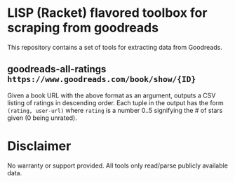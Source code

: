 # LISP (Racket) flavored toolbox for scraping from goodreads

This repository contains a set of tools for extracting data from Goodreads.

## goodreads-all-ratings `https://www.goodreads.com/book/show/{ID}`

Given a book URL with the above format as an argument, outputs a CSV listing of ratings in descending order. Each tuple in the output has the form `(rating, user-url)` where `rating` is a number 0..5 signifying the # of stars given (0 being unrated).

# Disclaimer

No warranty or support provided. All tools only read/parse publicly available data. 
